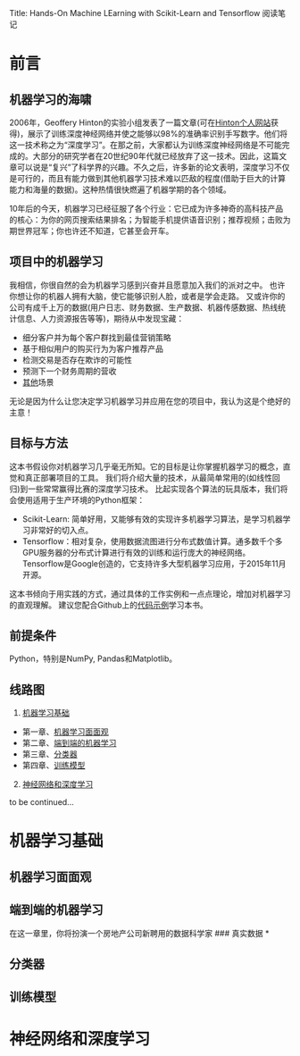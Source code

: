 Title: Hands-On Machine LEarning with Scikit-Learn and Tensorflow
阅读笔记
# 前言
## 机器学习的海啸
2006年，Geoffery Hinton的实验小组发表了一篇文章(可在[Hinton个人网站](http://www.cs.toronto.edu/~hinton/)获得)，展示了训练深度神经网络并使之能够以98%的准确率识别手写数字。他们将这一技术称之为“深度学习”。在那之前，大家都认为训练深度神经网络是不可能完成的。大部分的研究学者在20世纪90年代就已经放弃了这一技术。因此，这篇文章可以说是“复兴”了科学界的兴趣。不久之后，许多新的论文表明，深度学习不仅是可行的，而且有能力做到其他机器学习技术难以匹敌的程度(借助于巨大的计算能力和海量的数据)。这种热情很快燃遍了机器学期的各个领域。

10年后的今天，机器学习已经征服了各个行业：它已成为许多神奇的高科技产品的核心：为你的网页搜索结果排名；为智能手机提供语音识别；推荐视频；击败为期世界冠军；你也许还不知道，它甚至会开车。

## 项目中的机器学习
我相信，你很自然的会为机器学习感到兴奋并且愿意加入我们的派对之中。
也许你想让你的机器人拥有大脑，使它能够识别人脸，或者是学会走路。
又或许你的公司有成千上万的数据(用户日志、财务数据、生产数据、机器传感数据、热线统计信息、人力资源报告等等)，期待从中发现宝藏：
* 细分客户并为每个客户群找到最佳营销策略
* 基于相似用户的购买行为为客户推荐产品
* 检测交易是否存在欺诈的可能性
* 预测下一个财务周期的营收
* [其他](https://www.kaggle.com/wiki/DataScienceUseCases)场景

无论是因为什么让您决定学习机器学习并应用在您的项目中，我认为这是个绝好的主意！

## 目标与方法
这本书假设你对机器学习几乎毫无所知。它的目标是让你掌握机器学习的概念，直觉和真正部署项目的工具。
我们将介绍大量的技术，从最简单常用的(如线性回归)到一些常常赢得比赛的深度学习技术。
比起实现各个算法的玩具版本，我们将会使用适用于生产环境的Python框架：
* Scikit-Learn: 简单好用，又能够有效的实现许多机器学习算法，是学习机器学习非常好的切入点。
* Tensorflow：相对复杂，使用数据流图进行分布式数值计算。通多数千个多GPU服务器的分布式计算进行有效的训练和运行庞大的神经网络。Tensorflow是Google创造的，它支持许多大型机器学习应用，于2015年11月开源。

这本书倾向于用实践的方式，通过具体的工作实例和一点点理论，增加对机器学习的直观理解。
建议您配合Github上的[代码示例](https://github.com/ageron/handson-ml)学习本书。
## 前提条件
Python，特别是NumPy, Pandas和Matplotlib。

## 线路图
1. [机器学习基础](#1)
 * 第一章、[机器学习面面观](#1.1)
 * 第二章、[端到端的机器学习](#1.2)
 * 第三章、[分类器](#1.3)
 * 第四章、[训练模型](#1.4)
2. [神经网络和深度学习](#2)

to be continued...


<h1 id = "1">机器学习基础</h1>
<h2 id = "1.1">机器学习面面观</h2>
<h2 id = "1.2">端到端的机器学习</h2>
在这一章里，你将扮演一个房地产公司新聘用的数据科学家
### 真实数据
* 

<h2 id = "1.3">分类器</h2>
<h2 id = "1.4">训练模型</h2>
<h1 id = "2">神经网络和深度学习</h1>